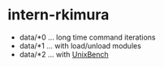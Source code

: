 # intern-rkimura
- data/\*0 ... long time command iterations  
- data/\*1 ... with load/unload modules
- data/\*2 ... with [UnixBench](https://github.com/kdlucas/byte-unixbench)
